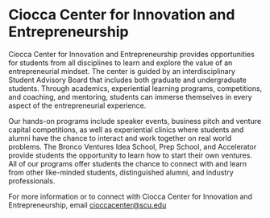 Ciocca Center for Innovation and Entrepreneurship
=================================================

Ciocca Center for Innovation and Entrepreneurship provides opportunities for students from all disciplines to learn and explore the value of an entrepreneurial mindset. The center is guided by an interdisciplinary Student Advisory Board that includes both graduate and undergraduate students. Through academics, experiential learning programs, competitions, and coaching, and mentoring, students can immerse themselves in every aspect of the entrepreneurial experience.

Our hands-on programs include speaker events, business pitch and venture capital competitions, as well as experiential clinics where students and alumni have the chance to interact and work together on real world problems. The Bronco Ventures Idea School, Prep School, and Accelerator provide students the opportunity to learn how to start their own ventures. All of our programs offer students the chance to connect with and learn from other like-minded students, distinguished alumni, and industry professionals.

For more information or to connect with Ciocca Center for Innovation and Entrepreneurship, email [cioccacenter@scu.edu](mailto:cioccacenter@scu.edu)
